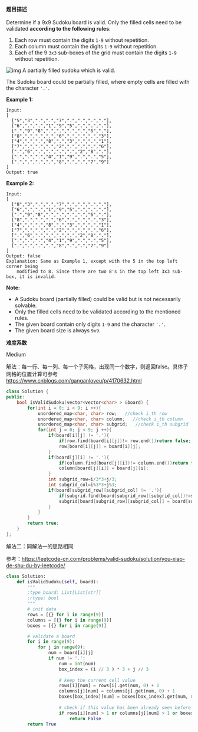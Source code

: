 #### **题目描述**
Determine if a 9x9 Sudoku board is valid. Only the filled cells need to be validated **according to the following rules**:

1. Each row must contain the digits `1-9` without repetition.
2. Each column must contain the digits `1-9` without repetition.
3. Each of the 9 `3x3` sub-boxes of the grid must contain the digits `1-9` without repetition.

![img](https://upload.wikimedia.org/wikipedia/commons/thumb/f/ff/Sudoku-by-L2G-20050714.svg/250px-Sudoku-by-L2G-20050714.svg.png)
A partially filled sudoku which is valid.

The Sudoku board could be partially filled, where empty cells are filled with the character `'.'`.

**Example 1:**

```
Input:
[
  ["5","3",".",".","7",".",".",".","."],
  ["6",".",".","1","9","5",".",".","."],
  [".","9","8",".",".",".",".","6","."],
  ["8",".",".",".","6",".",".",".","3"],
  ["4",".",".","8",".","3",".",".","1"],
  ["7",".",".",".","2",".",".",".","6"],
  [".","6",".",".",".",".","2","8","."],
  [".",".",".","4","1","9",".",".","5"],
  [".",".",".",".","8",".",".","7","9"]
]
Output: true
```

**Example 2:**

```
Input:
[
  ["8","3",".",".","7",".",".",".","."],
  ["6",".",".","1","9","5",".",".","."],
  [".","9","8",".",".",".",".","6","."],
  ["8",".",".",".","6",".",".",".","3"],
  ["4",".",".","8",".","3",".",".","1"],
  ["7",".",".",".","2",".",".",".","6"],
  [".","6",".",".",".",".","2","8","."],
  [".",".",".","4","1","9",".",".","5"],
  [".",".",".",".","8",".",".","7","9"]
]
Output: false
Explanation: Same as Example 1, except with the 5 in the top left corner being 
    modified to 8. Since there are two 8's in the top left 3x3 sub-box, it is invalid.
```

**Note:**

- A Sudoku board (partially filled) could be valid but is not necessarily solvable.
- Only the filled cells need to be validated according to the mentioned rules.
- The given board contain only digits `1-9` and the character `'.'`.
- The given board size is always `9x9`.

**难度系数**  

Medium

解法：每一行、每一列、每一个子网格，出现同一个数字，则返回false。具体子网格的位置计算可参考 https://www.cnblogs.com/ganganloveu/p/4170632.html 

```c++
class Solution {
public:
    bool isValidSudoku(vector<vector<char> > &board) {
        for(int i = 0; i < 9; i ++){
            unordered_map<char, char> row;   //check i_th row
            unordered_map<char, char> column;   //check i_th column
            unordered_map<char, char> subgrid;   //check i_th subgrid
            for(int j = 0; j < 9; j ++){
                if(board[i][j] != '.'){
                    if(row.find(board[i][j])!= row.end())return false;
                    row[board[i][j]] = board[i][j];
                }
                if(board[j][i] != '.'){
                    if(column.find(board[j][i])!= column.end())return false;
                    column[board[j][i]] = board[j][i];
                }
                int subgrid_row=i/3*3+j/3;
                int subgrid_col=i%3*3+j%3;
                if(board[subgrid_row][subgrid_col] != '.'){
                    if(subgrid.find(board[subgrid_row][subgrid_col])!=subgrid.end())return false;
                    subgrid[board[subgrid_row][subgrid_col]] = board[subgrid_row][subgrid_col];
                }
            }
        }
        return true;
    }
};
```

解法二：同解法一的思路相同

参考：https://leetcode-cn.com/problems/valid-sudoku/solution/you-xiao-de-shu-du-by-leetcode/

```Python
class Solution:
    def isValidSudoku(self, board):
        """
        :type board: List[List[str]]
        :rtype: bool
        """
        # init data
        rows = [{} for i in range(9)]
        columns = [{} for i in range(9)]
        boxes = [{} for i in range(9)]

        # validate a board
        for i in range(9):
            for j in range(9):
                num = board[i][j]
                if num != '.':
                    num = int(num)
                    box_index = (i // 3 ) * 3 + j // 3
                    
                    # keep the current cell value
                    rows[i][num] = rows[i].get(num, 0) + 1
                    columns[j][num] = columns[j].get(num, 0) + 1
                    boxes[box_index][num] = boxes[box_index].get(num, 0) + 1
                    
                    # check if this value has been already seen before
                    if rows[i][num] > 1 or columns[j][num] > 1 or boxes[box_index][num] > 1:
                        return False         
        return True

```

